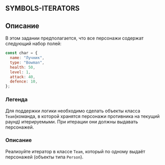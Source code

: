 ## **SYMBOLS-ITERATORS**

## Описание

В этом задании предполагается, что все персонажи содержат следующий набор полей:

```javascript
const char = {
  name: "Лучник",
  type: "Bowman",
  health: 50,
  level: 1,
  attack: 40,
  defence: 10,
};
```

### Легенда

Для поддержки логики необходимо сделать объекты класса `Team`(команда, в которой хранятся персонажи противника на текущий раунд) итерируемыми. При итерации они должны выдавать персонажей.

### Описание

Реализуйте итератор в классе `Team`, который по одному выдаёт персонажей (объекты типа `Person`).
